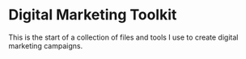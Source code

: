 # Digital Marketing Toolkit

This is the start of a collection of files and tools I use to create digital marketing campaigns.
